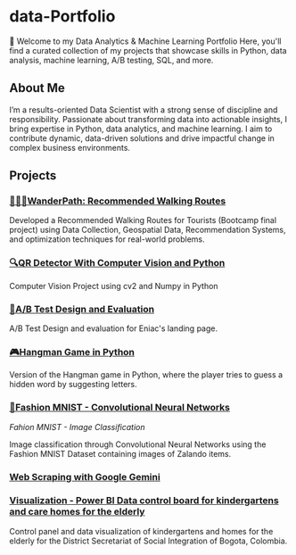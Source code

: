 # data-Portfolio

👋 Welcome to my Data Analytics & Machine Learning Portfolio
Here, you'll find a curated collection of my projects that showcase skills in Python, data analysis, machine learning, A/B testing, SQL, and more.

## About Me

I’m a results-oriented Data Scientist with a strong sense of discipline and responsibility. Passionate about transforming data into actionable insights, I bring expertise in Python, data analytics, and machine learning. I aim to contribute dynamic, data-driven solutions and drive impactful change in complex business environments.

## Projects 

### [🚶🏽‍♀️WanderPath: Recommended Walking Routes](https://github.com/catalina-lozano/Wander-path)

Developed a Recommended Walking Routes for Tourists (Bootcamp final project) using Data Collection, Geospatial Data, Recommendation Systems, and optimization techniques for real-world problems.

### [🔍QR Detector With Computer Vision and Python ](https://github.com/catalina-lozano/QR-detector)

Computer Vision Project using cv2 and Numpy in Python

### [🧪A/B Test Design and Evaluation](https://github.com/catalina-lozano/AB-testing)
A/B Test Design and evaluation for Eniac's landing page.

### [🎮Hangman Game in Python](https://github.com/catalina-lozano/Hangman-game?tab=readme-ov-file#hangman-game)

Version of the Hangman game in Python, where the player tries to guess a hidden word by suggesting letters.

### [👚Fashion MNIST - Convolutional Neural Networks](https://github.com/catalina-lozano/Fashion-CNN)

_Fahion MNIST - Image Classification_

Image classification through Convolutional Neural Networks using the Fashion MNIST Dataset containing images of Zalando items.

### [Web Scraping with Google Gemini](https://github.com/catalina-lozano/Webscraping-Gemini)

### [Visualization - Power BI Data control board for kindergartens and care homes for the elderly](https://bit.ly/3LMPZDQ)

Control panel and data visualization of kindergartens and homes for the elderly for the District Secretariat of Social Integration of Bogota, Colombia.
